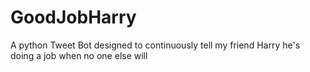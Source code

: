 # GoodJobHarry
A python Tweet Bot designed to continuously tell my friend Harry he's doing a job when no one else will
